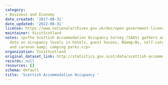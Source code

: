 ```yaml
---
category:
- Business and Economy
date_created: '2017-08-31'
date_updated: '2022-08-31'
license: https://www.nationalarchives.gov.uk/doc/open-government-licence/version/3/
maintainer: VisitScotland
notes: <p>The Scottish Accommodation Occupancy Survey (SAOS) gathers and analyses
  data on occupancy levels in hotels, guest houses, B&amp;Bs, self-catering, hostels
  and caravan &amp; camping parks.</p>
organization: VisitScotland
original_dataset_link: http://statistics.gov.scot/data/scottish-accommodation-occupancy
records: null
resources: []
schema: default
title: 'Scottish Accommodation Occupancy '
---
```

